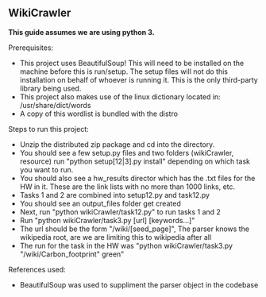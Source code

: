 WikiCrawler
-

**This guide assumes we are using python 3.**

Prerequisites:

- This project uses BeautifulSoup! This will need to be installed on the 
machine before this is run/setup. The setup files will not do this installation 
on behalf of whoever is running it. This is the only third-party
library being used.
- This project also makes use of the linux dictionary located in: /usr/share/dict/words
- A copy of this wordlist is bundled with the distro


Steps to run this project:
- Unzip the distributed zip package and cd into the directory.
- You should see a few setup.py files and two folders (wikiCrawler, resource)
run "python setup[12|3].py install" depending on which task you want to run.
- You should also see a hw_results director which has the .txt files for the HW in it. These are the link lists with no more than 1000 links, etc.
- Tasks 1 and 2 are combined into setup12.py and task12.py
- You should see an output_files folder get created
- Next, run "python wikiCrawler/task12.py" to run tasks 1 and 2
- Run "python wikiCrawler/task3.py [url] [keywords...]"
- The url should be the form "/wiki/[seed_page]", The parser knows the wikipedia root, are we are limiting this to wikipedia after all
- The run for the task in the HW was "python wikiCrawler/task3.py "/wiki/Carbon_footprint" green"

References used:

- BeautifulSoup was used to suppliment the parser object in the codebase